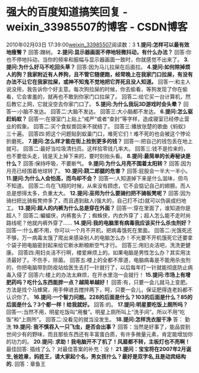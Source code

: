 # 强大的百度知道搞笑回复 - weixin_33985507的博客 - CSDN博客
2010年02月03日 17:39:00[weixin_33985507](https://me.csdn.net/weixin_33985507)阅读数：3
**1.提问:怎样可以最有效地瘦臀？**
回答:蹭树。 
**2.提问:显示器画面不停地轻微抖动，有什么办法？**
回答:你也不停地抖动，当你的频率和振幅与显示器画面一致时，你就感觉不出来了。 
**3.提问:为什么好马不吃回头草？**
回答:因为马儿拉屎在后面拉。 
**4.提问:如何除掉烦人的狗？我家附近有人养狗，且不管它随便跑，经常晚上在我家门口拉屎，有没有办法不让它在我家拉屎，或神不知鬼不觉地把它弄死且没人知道。**
回答一:和主人说没用，我告诉你个好主意。每次狗拉屎的时候，你去偷看，等狗发现了你在偷看，它会害羞的，就再也不敢到你家门口拉屎了。 
回答二:给它买一台计算机，然后教它上网，它就没空去你家门口了。 
**5.提问:为什么我玩3D游戏时会头晕？**
回答一:小脑不发达。 
回答二:大脑不发达。 
回答三:大小脑都不发达。 
**6.提问:怎么驱赶蚂蚁？**
回答一:在寝室门上贴上“戒严”或者“查封”等字样，造成寝室已经停止营业的假象。 
回答二:买个食蚁兽回来不就结了。 
回答三:播放张楚的歌曲《蚂蚁》三十遍。 
回答四:把这个问题贴到蚁巢门口，难死它们！难不死的也会被这个悖论折磨死。 
**7.提问:怎么样才能在街上捡到更多的钱？**
回答一:把自己的钱包丢在地上就可。 
回答二:最好当垃圾清扫员。这样拾零钱几率大。 
回答三:钱不是捡来的，也不要低头走，钱是天上掉下来的，要时刻抬头看。 
**8.提问:最简单的长寿秘诀是什么？**
回答:保持呼吸，不要断气。 
**9.提问:为什么月亮不围着太阳转？**
回答:因为月亮已经围着地球转了。 
**10.提问:跷二郎腿的危害？**
回答:屁股会一半大一半小。 
**11.提问:为什么人会怕高，而鸟却不会？**
回答一:人知道掉下来是什么滋味，但鸟不知道。 
回答二:鸟在飞翔的时候，从来没有顾虑，它不会惦记自己的翅膀。而人总是想得太多，负重太大。 
**12.提问:巫师为什么要骑扫把不骑板凳呢？**
回答:因为骑扫把比骑板凳帅多了，而且遇到敌人(强大的，自己打不过)就可以伪装成扫地工。 
**13.提问:超人的内裤为什么总是穿在外面？**
回答一:穿在里面了，谁知道你是超人？ 
回答二:蝙蝠侠，内裤套头了；蜘蛛侠，内衣外穿了；超人怎么能不走时尚路线呢？他就内裤外穿了…… 
**14.提问:我的电脑里有病毒我应该买什么杀虫剂好？**
回答一:什么都不用，你可以一个月不开机，把病毒饿死在里面。 
回答二:光饿死还不够，万一病毒太饿了爬出来感染别人的电脑怎么办！不光要不开机饿死它还要拿个袋子把电脑密封起来给它断水断粮断空气才行。 
回答三:用妇炎洁吧，洗洗更健康。 
回答四:用妇炎洁不行啊，楼爱麻烦上的。如果电脑是男性怎么办？其实用汰渍最好了。不伤手，除菌。 
回答五:楼上的全都不厚道，电脑病毒是不能用杀虫剂的，你把电脑带到防疫站给医生去打一针就行了，以后每年打一针就能彻底防止病毒入侵了 
回答六:楼上的办法太麻烦，在开水里泡一会就行！ 
**15.提问:市场上有增肥药吗？吃什么东西能胖一点？越简单越好！**
回答:有，只要一会儿就马上变肥。方法是找个马蜂窝，用手伸进去搅拌两下，呵，只要一会儿，保证肥得连老妈都不认识你了。
**16.提问:一个智力问题。228的后面是什么？103的后面是什么？85的后面是什么？3个都一样！给我就好。**
回答:的。
**17.提问:明星要吃饭上厕所吗？**
回答一:当然不用，明星吃饭叫“用餐”。明星上厕所叫上“洗手间”。所以不用“吃饭”和“上厕所”。 
回答二:没看见的就当没发生。
**18.提问:怎样洗衣服干净**
答： 勤洗 
**19.提问: 我不慎吞入一只飞虫，是否会出事？**
回答：当然是好事了，能品尝到世间少有的野味，而且那些东西还有丰富蛋白质，有许多微量元素，肯定能增加你的功力的。 
**20.提问: 求助！我电脑开不了机了！风扇都不转，主板灯也不亮啊！**
最佳回答: 插线了么？ 对最佳答案的补充：没！ 
**21.提问：宝宝将在2007年2月诞生,爸姓章，妈姓王，请大家起个名，男女孩什么？最好是双字名,且是动宾结构的.**
回答：章鱼王
